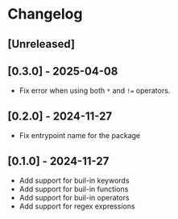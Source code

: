# Changelog

## [Unreleased]

## [0.3.0] - 2025-04-08

* Fix error when using both `*` and `!=` operators.

## [0.2.0] - 2024-11-27

* Fix entrypoint name for the package

## [0.1.0] - 2024-11-27

* Add support for buil-in keywords
* Add support for buil-in functions
* Add support for buil-in operators
* Add support for regex expressions

